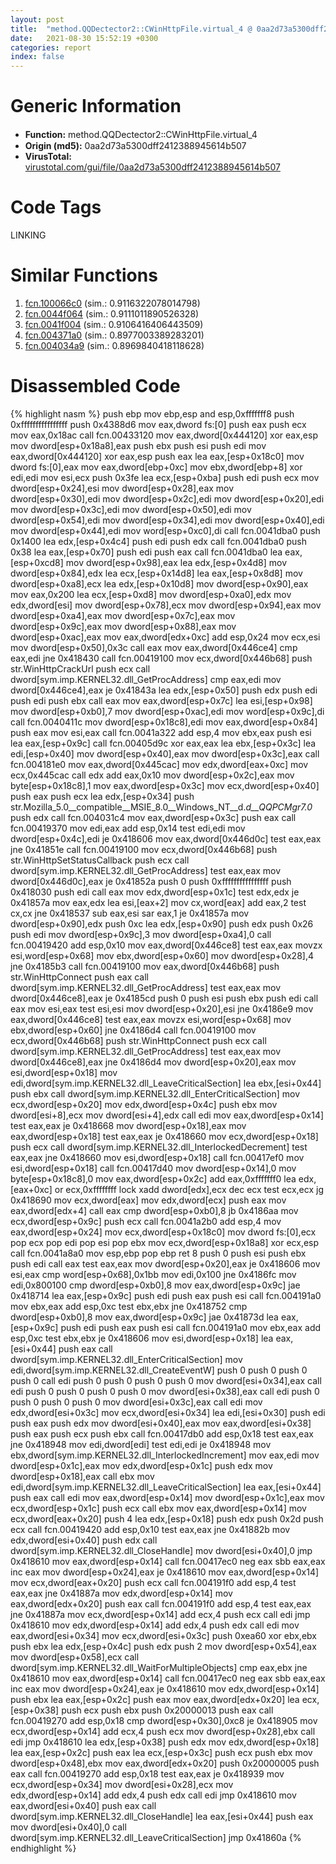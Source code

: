 ```yaml
---
layout: post
title:  "method.QQDectector2꞉꞉CWinHttpFile.virtual_4 @ 0aa2d73a5300dff2412388945614b507"
date:   2021-08-30 15:52:19 +0300
categories: report
index: false
---
```


# Generic Information
- **Function:** method.QQDectector2꞉꞉CWinHttpFile.virtual\_4
- **Origin (md5):** 0aa2d73a5300dff2412388945614b507
- **VirusTotal:** [virustotal.com/gui/file/0aa2d73a5300dff2412388945614b507][virustotal_ref]

# Code Tags
<span class="tag" id="LINKING">LINKING</span>


# Similar Functions

1. [fcn.100066c0][similar_1_ref] (sim.: 0.9116322078014798)
2. [fcn.0044f064][similar_2_ref] (sim.: 0.9111011890526328)
3. [fcn.0041f004][similar_3_ref] (sim.: 0.9106416406443509)
4. [fcn.004371a0][similar_4_ref] (sim.: 0.8977003389283201)
5. [fcn.004034a9][similar_5_ref] (sim.: 0.8969840418118628)


# Disassembled Code

{% highlight nasm %}
push ebp
mov ebp,esp
and esp,0xfffffff8
push 0xffffffffffffffff
push 0x4388d6
mov eax,dword fs:[0]
push eax
push ecx
mov eax,0x18ac
call fcn.00433120
mov eax,dword[0x444120]
xor eax,esp
mov dword[esp+0x18a8],eax
push ebx
push esi
push edi
mov eax,dword[0x444120]
xor eax,esp
push eax
lea eax,[esp+0x18c0]
mov dword fs:[0],eax
mov eax,dword[ebp+0xc]
mov ebx,dword[ebp+8]
xor edi,edi
mov esi,ecx
push 0x3fe
lea ecx,[esp+0xba]
push edi
push ecx
mov dword[esp+0x24],esi
mov dword[esp+0x28],eax
mov dword[esp+0x30],edi
mov dword[esp+0x2c],edi
mov dword[esp+0x20],edi
mov dword[esp+0x3c],edi
mov dword[esp+0x50],edi
mov dword[esp+0x54],edi
mov dword[esp+0x34],edi
mov dword[esp+0x40],edi
mov dword[esp+0x44],edi
mov word[esp+0xc0],di
call fcn.0041dba0
push 0x1400
lea edx,[esp+0x4c4]
push edi
push edx
call fcn.0041dba0
push 0x38
lea eax,[esp+0x70]
push edi
push eax
call fcn.0041dba0
lea eax,[esp+0xcd8]
mov dword[esp+0x98],eax
lea edx,[esp+0x4d8]
mov dword[esp+0x84],edx
lea ecx,[esp+0x14d8]
lea eax,[esp+0x8d8]
mov dword[esp+0xa8],ecx
lea edx,[esp+0x10d8]
mov dword[esp+0x90],eax
mov eax,0x200
lea ecx,[esp+0xd8]
mov dword[esp+0xa0],edx
mov edx,dword[esi]
mov dword[esp+0x78],ecx
mov dword[esp+0x94],eax
mov dword[esp+0xa4],eax
mov dword[esp+0x7c],eax
mov dword[esp+0x9c],eax
mov dword[esp+0x88],eax
mov dword[esp+0xac],eax
mov eax,dword[edx+0xc]
add esp,0x24
mov ecx,esi
mov dword[esp+0x50],0x3c
call eax
mov eax,dword[0x446ce4]
cmp eax,edi
jne 0x418430
call fcn.00419100
mov ecx,dword[0x446b68]
push str.WinHttpCrackUrl
push ecx
call dword[sym.imp.KERNEL32.dll_GetProcAddress]
cmp eax,edi
mov dword[0x446ce4],eax
je 0x41843a
lea edx,[esp+0x50]
push edx
push edi
push edi
push ebx
call eax
mov eax,dword[esp+0x7c]
lea esi,[esp+0x98]
mov dword[esp+0xb0],7
mov dword[esp+0xac],edi
mov word[esp+0x9c],di
call fcn.0040411c
mov dword[esp+0x18c8],edi
mov eax,dword[esp+0x84]
push eax
mov esi,eax
call fcn.0041a322
add esp,4
mov ebx,eax
push esi
lea eax,[esp+0x9c]
call fcn.00405d9c
xor eax,eax
lea ebx,[esp+0x3c]
lea edi,[esp+0x40]
mov dword[esp+0x40],eax
mov dword[esp+0x3c],eax
call fcn.004181e0
mov eax,dword[0x445cac]
mov edx,dword[eax+0xc]
mov ecx,0x445cac
call edx
add eax,0x10
mov dword[esp+0x2c],eax
mov byte[esp+0x18c8],1
mov eax,dword[esp+0x3c]
mov ecx,dword[esp+0x40]
push eax
push ecx
lea edx,[esp+0x34]
push str.Mozilla_5.0__compatible__MSIE_8.0__Windows_NT__d._d__QQPCMgr7.0_
push edx
call fcn.004031c4
mov eax,dword[esp+0x3c]
push eax
call fcn.00419370
mov edi,eax
add esp,0x14
test edi,edi
mov dword[esp+0x4c],edi
je 0x418606
mov eax,dword[0x446d0c]
test eax,eax
jne 0x41851e
call fcn.00419100
mov ecx,dword[0x446b68]
push str.WinHttpSetStatusCallback
push ecx
call dword[sym.imp.KERNEL32.dll_GetProcAddress]
test eax,eax
mov dword[0x446d0c],eax
je 0x41852a
push 0
push 0xffffffffffffffff
push 0x418030
push edi
call eax
mov edx,dword[esp+0x1c]
test edx,edx
je 0x41857a
mov eax,edx
lea esi,[eax+2]
mov cx,word[eax]
add eax,2
test cx,cx
jne 0x418537
sub eax,esi
sar eax,1
je 0x41857a
mov dword[esp+0x90],edx
push 0xc
lea edx,[esp+0x90]
push edx
push 0x26
push edi
mov dword[esp+0x9c],3
mov dword[esp+0xa4],0
call fcn.00419420
add esp,0x10
mov eax,dword[0x446ce8]
test eax,eax
movzx esi,word[esp+0x68]
mov ebx,dword[esp+0x60]
mov dword[esp+0x28],4
jne 0x4185b3
call fcn.00419100
mov eax,dword[0x446b68]
push str.WinHttpConnect
push eax
call dword[sym.imp.KERNEL32.dll_GetProcAddress]
test eax,eax
mov dword[0x446ce8],eax
je 0x4185cd
push 0
push esi
push ebx
push edi
call eax
mov esi,eax
test esi,esi
mov dword[esp+0x20],esi
jne 0x4186e9
mov eax,dword[0x446ce8]
test eax,eax
movzx esi,word[esp+0x68]
mov ebx,dword[esp+0x60]
jne 0x4186d4
call fcn.00419100
mov ecx,dword[0x446b68]
push str.WinHttpConnect
push ecx
call dword[sym.imp.KERNEL32.dll_GetProcAddress]
test eax,eax
mov dword[0x446ce8],eax
jne 0x4186d4
mov dword[esp+0x20],eax
mov esi,dword[esp+0x18]
mov edi,dword[sym.imp.KERNEL32.dll_LeaveCriticalSection]
lea ebx,[esi+0x44]
push ebx
call dword[sym.imp.KERNEL32.dll_EnterCriticalSection]
mov ecx,dword[esp+0x20]
mov edx,dword[esp+0x4c]
push ebx
mov dword[esi+8],ecx
mov dword[esi+4],edx
call edi
mov eax,dword[esp+0x14]
test eax,eax
je 0x418668
mov dword[esp+0x18],eax
mov eax,dword[esp+0x18]
test eax,eax
je 0x418660
mov ecx,dword[esp+0x18]
push ecx
call dword[sym.imp.KERNEL32.dll_InterlockedDecrement]
test eax,eax
jne 0x418660
mov esi,dword[esp+0x18]
call fcn.00417ef0
mov esi,dword[esp+0x18]
call fcn.00417d40
mov dword[esp+0x14],0
mov byte[esp+0x18c8],0
mov eax,dword[esp+0x2c]
add eax,0xfffffff0
lea edx,[eax+0xc]
or ecx,0xffffffff
lock xadd dword[edx],ecx
dec ecx
test ecx,ecx
jg 0x418690
mov ecx,dword[eax]
mov edx,dword[ecx]
push eax
mov eax,dword[edx+4]
call eax
cmp dword[esp+0xb0],8
jb 0x4186aa
mov ecx,dword[esp+0x9c]
push ecx
call fcn.0041a2b0
add esp,4
mov eax,dword[esp+0x24]
mov ecx,dword[esp+0x18c0]
mov dword fs:[0],ecx
pop ecx
pop edi
pop esi
pop ebx
mov ecx,dword[esp+0x18a8]
xor ecx,esp
call fcn.0041a8a0
mov esp,ebp
pop ebp
ret 8
push 0
push esi
push ebx
push edi
call eax
test eax,eax
mov dword[esp+0x20],eax
je 0x418606
mov esi,eax
cmp word[esp+0x68],0x1bb
mov edi,0x100
jne 0x4186fc
mov edi,0x800100
cmp dword[esp+0xb0],8
mov eax,dword[esp+0x9c]
jae 0x418714
lea eax,[esp+0x9c]
push edi
push eax
push esi
call fcn.004191a0
mov ebx,eax
add esp,0xc
test ebx,ebx
jne 0x418752
cmp dword[esp+0xb0],8
mov eax,dword[esp+0x9c]
jae 0x41873d
lea eax,[esp+0x9c]
push edi
push eax
push esi
call fcn.004191a0
mov ebx,eax
add esp,0xc
test ebx,ebx
je 0x418606
mov esi,dword[esp+0x18]
lea eax,[esi+0x44]
push eax
call dword[sym.imp.KERNEL32.dll_EnterCriticalSection]
mov edi,dword[sym.imp.KERNEL32.dll_CreateEventW]
push 0
push 0
push 0
push 0
call edi
push 0
push 0
push 0
push 0
mov dword[esi+0x34],eax
call edi
push 0
push 0
push 0
push 0
mov dword[esi+0x38],eax
call edi
push 0
push 0
push 0
push 0
mov dword[esi+0x3c],eax
call edi
mov edx,dword[esi+0x3c]
mov ecx,dword[esi+0x34]
lea edi,[esi+0x30]
push edi
push eax
push edx
mov dword[esi+0x40],eax
mov eax,dword[esi+0x38]
push eax
push ecx
push ebx
call fcn.00417db0
add esp,0x18
test eax,eax
jne 0x418948
mov edi,dword[edi]
test edi,edi
je 0x418948
mov ebx,dword[sym.imp.KERNEL32.dll_InterlockedIncrement]
mov eax,edi
mov dword[esp+0x1c],eax
mov edx,dword[esp+0x1c]
push edx
mov dword[esp+0x18],eax
call ebx
mov edi,dword[sym.imp.KERNEL32.dll_LeaveCriticalSection]
lea eax,[esi+0x44]
push eax
call edi
mov eax,dword[esp+0x14]
mov dword[esp+0x1c],eax
mov ecx,dword[esp+0x1c]
push ecx
call ebx
mov eax,dword[esp+0x14]
mov ecx,dword[eax+0x20]
push 4
lea edx,[esp+0x18]
push edx
push 0x2d
push ecx
call fcn.00419420
add esp,0x10
test eax,eax
jne 0x41882b
mov edx,dword[esi+0x40]
push edx
call dword[sym.imp.KERNEL32.dll_CloseHandle]
mov dword[esi+0x40],0
jmp 0x418610
mov eax,dword[esp+0x14]
call fcn.00417ec0
neg eax
sbb eax,eax
inc eax
mov dword[esp+0x24],eax
je 0x418610
mov eax,dword[esp+0x14]
mov ecx,dword[eax+0x20]
push ecx
call fcn.004191f0
add esp,4
test eax,eax
jne 0x41887a
mov edx,dword[esp+0x14]
mov eax,dword[edx+0x20]
push eax
call fcn.004191f0
add esp,4
test eax,eax
jne 0x41887a
mov ecx,dword[esp+0x14]
add ecx,4
push ecx
call edi
jmp 0x418610
mov edx,dword[esp+0x14]
add edx,4
push edx
call edi
mov eax,dword[esi+0x34]
mov ecx,dword[esi+0x3c]
push 0xea60
xor ebx,ebx
push ebx
lea edx,[esp+0x4c]
push edx
push 2
mov dword[esp+0x54],eax
mov dword[esp+0x58],ecx
call dword[sym.imp.KERNEL32.dll_WaitForMultipleObjects]
cmp eax,ebx
jne 0x418610
mov eax,dword[esp+0x14]
call fcn.00417ec0
neg eax
sbb eax,eax
inc eax
mov dword[esp+0x24],eax
je 0x418610
mov edx,dword[esp+0x14]
push ebx
lea eax,[esp+0x2c]
push eax
mov eax,dword[edx+0x20]
lea ecx,[esp+0x38]
push ecx
push ebx
push 0x20000013
push eax
call fcn.00419270
add esp,0x18
cmp dword[esp+0x30],0xc8
je 0x418905
mov ecx,dword[esp+0x14]
add ecx,4
push ecx
mov dword[esp+0x28],ebx
call edi
jmp 0x418610
lea edx,[esp+0x38]
push edx
mov edx,dword[esp+0x18]
lea eax,[esp+0x2c]
push eax
lea ecx,[esp+0x3c]
push ecx
push ebx
mov dword[esp+0x48],ebx
mov eax,dword[edx+0x20]
push 0x20000005
push eax
call fcn.00419270
add esp,0x18
test eax,eax
je 0x418939
mov ecx,dword[esp+0x34]
mov dword[esi+0x28],ecx
mov edx,dword[esp+0x14]
add edx,4
push edx
call edi
jmp 0x418610
mov eax,dword[esi+0x40]
push eax
call dword[sym.imp.KERNEL32.dll_CloseHandle]
lea eax,[esi+0x44]
push eax
mov dword[esi+0x40],0
call dword[sym.imp.KERNEL32.dll_LeaveCriticalSection]
jmp 0x41860a
{% endhighlight %}


[similar_1_ref]: /report/fcn.100066c0@4c3818fdf32d89a09257dbc9d3e142ea
[similar_2_ref]: /report/fcn.0044f064@20a93604f17ee6f3c2aa7b1f7a497fcf
[similar_3_ref]: /report/fcn.0041f004@418e0921f3a9bd4f5bc0dcc59623b5a1
[similar_4_ref]: /report/fcn.004371a0@4fe6510221c33bf023f6abed461fc13f
[similar_5_ref]: /report/fcn.004034a9@912f1d013a0d6151bc7a7cef6da1b2a0
[virustotal_ref]: https://www.virustotal.com/gui/file/0aa2d73a5300dff2412388945614b507